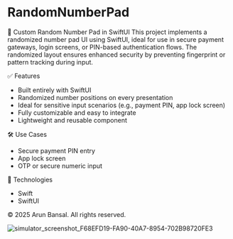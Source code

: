 # RandomNumberPad

🔢 Custom Random Number Pad in SwiftUI
This project implements a randomized number pad UI using SwiftUI, ideal for use in secure payment gateways, login screens, or PIN-based authentication flows. The randomized layout ensures enhanced security by preventing fingerprint or pattern tracking during input.

✅ Features
* Built entirely with SwiftUI
* Randomized number positions on every presentation
* Ideal for sensitive input scenarios (e.g., payment PIN, app lock screen)
* Fully customizable and easy to integrate
* Lightweight and reusable component

🛠️ Use Cases
* Secure payment PIN entry
* App lock screen
* OTP or secure numeric input

📱 Technologies
* Swift
* SwiftUI


© 2025 Arun Bansal. All rights reserved.




![simulator_screenshot_F68EFD19-FA90-40A7-8954-702B98720FE3](https://github.com/user-attachments/assets/8364a8c9-1161-461b-a61c-456b0cf16512)
